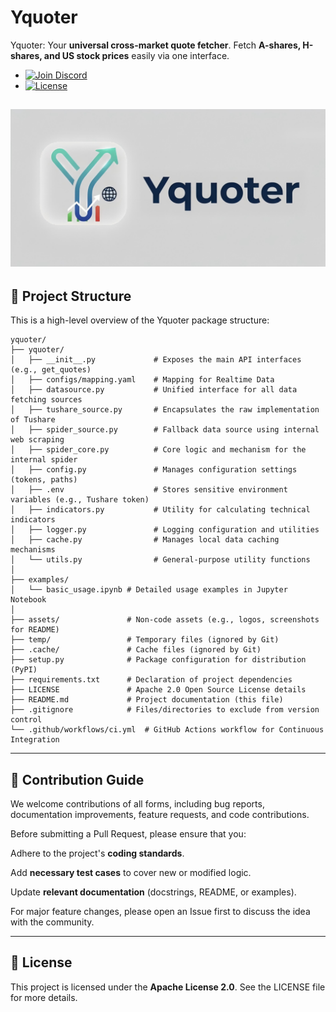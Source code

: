 # Yquoter
Yquoter: Your **universal cross-market quote fetcher**. Fetch **A-shares, H-shares, and US stock prices** easily via one interface.

- [![Join Discord](https://img.shields.io/badge/Discord-Join_Community-5865F2?style=flat&logo=discord&logoColor=white)](https://discord.gg/UpyzsF2Kj4)
- [![License](https://img.shields.io/github/license/Yodeesy/Yquoter?style=flat)](./LICENSE)

![Yquoter Social Banner](assets/yquoter_banner.png)
---
## 📂 Project Structure
This is a high-level overview of the Yquoter package structure:
```
yquoter/
├── yquoter/
│   ├── __init__.py             # Exposes the main API interfaces (e.g., get_quotes)
│   ├── configs/mapping.yaml    # Mapping for Realtime Data
│   ├── datasource.py           # Unified interface for all data fetching sources
│   ├── tushare_source.py       # Encapsulates the raw implementation of Tushare
│   ├── spider_source.py        # Fallback data source using internal web scraping
│   ├── spider_core.py          # Core logic and mechanism for the internal spider
│   ├── config.py               # Manages configuration settings (tokens, paths)
│   ├── .env                    # Stores sensitive environment variables (e.g., Tushare token)
│   ├── indicators.py           # Utility for calculating technical indicators
│   ├── logger.py               # Logging configuration and utilities
│   ├── cache.py                # Manages local data caching mechanisms
│   └── utils.py                # General-purpose utility functions
│
├── examples/
│   └── basic_usage.ipynb # Detailed usage examples in Jupyter Notebook
│
├── assets/               # Non-code assets (e.g., logos, screenshots for README)
├── temp/                 # Temporary files (ignored by Git)
├── .cache/               # Cache files (ignored by Git)
├── setup.py              # Package configuration for distribution (PyPI)
├── requirements.txt      # Declaration of project dependencies
├── LICENSE               # Apache 2.0 Open Source License details
├── README.md             # Project documentation (this file)
├── .gitignore            # Files/directories to exclude from version control
└── .github/workflows/ci.yml  # GitHub Actions workflow for Continuous Integration
```
---
## 🤝 Contribution Guide
We welcome contributions of all forms, including bug reports, documentation improvements, feature requests, and code contributions.

Before submitting a Pull Request, please ensure that you:

Adhere to the project's **coding standards**.

Add **necessary test cases** to cover new or modified logic.

Update **relevant documentation** (docstrings, README, or examples).

For major feature changes, please open an Issue first to discuss the idea with the community.

---

## 📜 License
This project is licensed under the **Apache License 2.0**. See the LICENSE file for more details.
